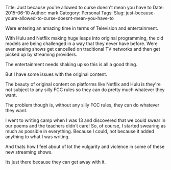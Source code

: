 Title: Just because you're allowed to curse doesn't mean you have to
Date: 2015-06-10
Author: mark
Category: Personal
Tags:
Slug: just-because-youre-allowed-to-curse-doesnt-mean-you-have-to

Were entering an amazing time in terms of Television and entertainment.

With Hulu and Netflix making huge leaps into original programming, the old models are being challenged in a way that they never have before. Were even seeing shows get cancelled on traditional TV networks and then get picked up by streaming providers.

The entertainment needs shaking up so this is all a good thing.

But I have some issues with the original content.

The beauty of original content on platforms like Netflix and Hulu is they're not subject to any silly FCC rules so they can do pretty much whatever they want.

The problem though is, without any silly FCC rules, they can do whatever they want.

I went to writing camp when I was 13 and discovered that we could swear in our poems and the teachers didn't care! So, of course, I started swearing as much as possible in everything. Because I could, not because it added anything to what I was writing.

And thats how I feel about of lot the vulgarity and violence in some of these new streaming shows.

Its just there because they can get away with it.
